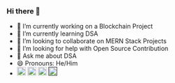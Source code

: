 ### Hi there 👋

- 🔭 I’m currently working on a Blockchain Project
- 🌱 I’m currently learning DSA
- 👯 I’m looking to collaborate on MERN Stack Projects
- 🤔 I’m looking for help with Open Source Contribution
- 💬 Ask me about DSA
- 😄 Pronouns: He/Him
- <div>
  <a href="https://www.linkedin.com/in/abhayg369/"><img src="https://www.freepnglogos.com/uploads/linkedin-logo-design-30.png" height="20px" width="20px"></a>
  <a href="https://twitter.com/ABHAYG369"><img src="https://logodownload.org/wp-content/uploads/2014/09/twitter-logo-1.png" height="20px" width="20px"></a>
  <a href="https://leetcode.com/369Abhay/"><img src="https://cdn.iconscout.com/icon/free/png-512/leetcode-3628885-3030025.png" height="20px" width="20px"></a>
  <a href=""><img src="https://pngimg.com/uploads/instagram/instagram_PNG10.png" height="20px" width="20px"></a>
  
</div>
